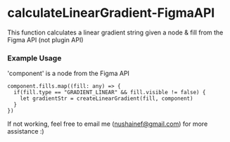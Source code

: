 # calculateLinearGradient-FigmaAPI
This function calculates a linear gradient string given a node &amp; fill from the Figma API (not plugin API)

### Example Usage

'component' is a node from the Figma API

```
component.fills.map((fill: any) => {
  if(fill.type == "GRADIENT_LINEAR" && fill.visible != false) {
    let gradientStr = createLinearGradient(fill, component)
  }
})
```


If not working, feel free to email me (nushainef@gmail.com) for more assistance :)

